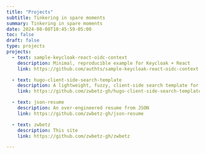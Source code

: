 ```yaml
---
title: "Projects"
subtitle: Tinkering in spare moments
summary: Tinkering in spare moments
date: 2024-08-08T10:45:59-05:00
toc: false
draft: false
type: projects
projects:
  - text: sample-keycloak-react-oidc-context
    description: Minimal, reproducible example for Keycloak + React
    link: https://github.com/authts/sample-keycloak-react-oidc-context

  - text: hugo-client-side-search-template
    description: A lightweight, fuzzy, client-side search template for Hugo
    link: https://github.com/zwbetz-gh/hugo-client-side-search-template

  - text: json-resume
    description: An over-engineered resume from JSON
    link: https://github.com/zwbetz-gh/json-resume

  - text: zwbetz
    description: This site
    link: https://github.com/zwbetz-gh/zwbetz

---
```

